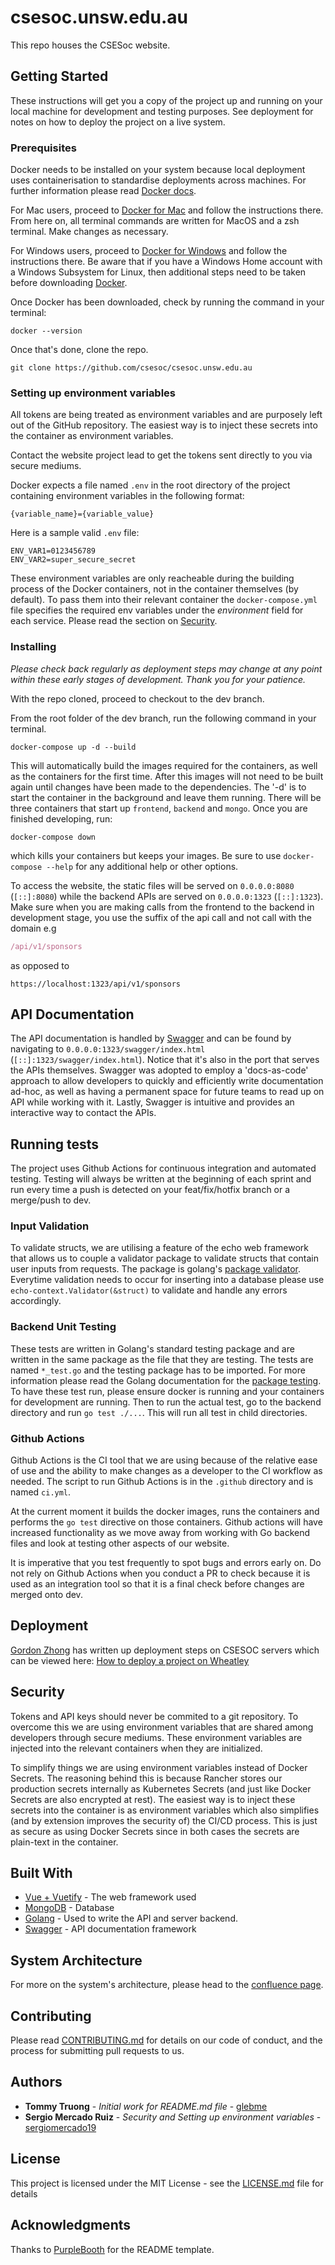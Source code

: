 # csesoc.unsw.edu.au

This repo houses the CSESoc website.

## Getting Started

These instructions will get you a copy of the project up and running on your local machine for development and testing purposes. See deployment for notes on how to deploy the project on a live system.

### Prerequisites

Docker needs to be installed on your system because local deployment uses containerisation to standardise deployments across machines. For further information please read [Docker docs](https://docs.docker.com/).

For Mac users, proceed to [Docker for Mac](https://docs.docker.com/docker-for-mac/install/) and follow the instructions there. From here on, all terminal commands are written for MacOS and a zsh terminal. Make changes as necessary.

For Windows users, proceed to [Docker for Windows](https://docs.docker.com/docker-for-windows/install/) and follow the instructions there. Be aware that if you have a Windows Home account with a Windows Subsystem for Linux, then additional steps need to be taken before downloading [Docker](https://medium.com/@sebagomez/installing-the-docker-client-on-ubuntus-windows-subsystem-for-linux-612b392a44c4).

Once Docker has been downloaded, check by running the command in your terminal:

``` script
docker --version
```

Once that's done, clone the repo.

``` script
git clone https://github.com/csesoc/csesoc.unsw.edu.au
```

### Setting up environment variables

All tokens are being treated as environment variables and are purposely left out of the GitHub repository. The easiest way is to inject these secrets into the container as environment variables.

Contact the website project lead to get the tokens sent directly to you via secure mediums.

Docker expects a file named `.env` in the root directory of the project containing environment variables in the following format:

``` text
{variable_name}={variable_value}
```

Here is a sample valid `.env` file:

``` text
ENV_VAR1=0123456789
ENV_VAR2=super_secure_secret
```

These environment variables are only reacheable during the building process of the Docker containers, not in the container themselves (by default). To pass them into their relevant container the `docker-compose.yml` file specifies the required env variables under the *environment* field for each service. Please read the section on [Security](#security).

### Installing

*Please check back regularly as deployment steps may change at any point within these early stages of development. Thank you for your patience.*

With the repo cloned, proceed to checkout to the dev branch.

From the root folder of the dev branch, run the following command in your terminal.

``` script
docker-compose up -d --build
```

This will automatically build the images required for the containers, as well as the containers for the first time. After this images will not need to be built again until changes have been made to the dependencies. The '-d' is to start the container in the background and leave them running. There will be three containers that start up `frontend`, `backend` and `mongo`. Once you are finished developing, run:

``` script
docker-compose down
```

which kills your containers but keeps your images. Be sure to use `docker-compose --help` for any additional help or other options.

To access the website, the static files will be served on `0.0.0.0:8080` (`[::]:8080`) while the backend APIs are served on `0.0.0.0:1323` (`[::]:1323`). Make sure when you are making calls from the frontend to the backend in development stage, you use the suffix of the api call and not call with the domain e.g

``` javascript
/api/v1/sponsors
```

as opposed to

``` http
https://localhost:1323/api/v1/sponsors
```

## API Documentation

The API documentation is handled by [Swagger](https://swagger.io/) and can be found by navigating to `0.0.0.0:1323/swagger/index.html` (`[::]:1323/swagger/index.html`). Notice that it's also in the port that serves the APIs themselves. Swagger was adopted to employ a 'docs-as-code' approach to allow developers to quickly and efficiently write documentation ad-hoc, as well as having a permanent space for future teams to read up on API while working with it. Lastly, Swagger is intuitive and provides an interactive way to contact the APIs.

## Running tests

The project uses Github Actions for continuous integration and automated testing. Testing will always be written at the beginning of each sprint and run every time a push is detected on your feat/fix/hotfix branch or a merge/push to dev.

### Input Validation

To validate structs, we are utilising a feature of the echo web framework that allows us to couple a validator package to validate structs that contain user inputs from requests. The package is golang's [package validator](https://pkg.go.dev/gopkg.in/go-playground/validator.v9?tab=doc#pkg-index). Everytime validation needs to occur for inserting into a database please use `echo-context.Validator(&struct)` to validate and handle any errors accordingly.

### Backend Unit Testing

These tests are written in Golang's standard testing package and are written in the same package as the file that they are testing. The tests are named `*_test.go` and the testing package has to be imported. For more information please read the Golang documentation for the [package testing](https://golang.org/pkg/testing/). To have these test run, please ensure docker is running and your containers for development are running. Then to run the actual test, go to the backend directory and run `go test ./...`. This will run all test in child directories.

### Github Actions

Github Actions is the CI tool that we are using because of the relative ease of use and the ability to make changes as a developer to the CI workflow as needed. The script to run Github Actions is in the `.github` directory and is named `ci.yml`.

At the current moment it builds the docker images, runs the containers and performs the `go test` directive on those containers. Github actions will have increased functionality as we move away from working with Go backend files and look at testing other aspects of our website.

It is imperative that you test frequently to spot bugs and errors early on. Do not rely on Github Actions when you conduct a PR to check because it is used as an integration tool so that it is a final check before changes are merged onto dev.

## Deployment

[Gordon Zhong](https://github.com/gawdn) has written up deployment steps on CSESOC servers which can be viewed here: [How to deploy a project on Wheatley](https://compclub.atlassian.net/wiki/spaces/Projects/pages/733118519/How+to+deploy+a+project+on+Wheatley)

## Security

Tokens and API keys should never be commited to a git repository. To overcome this we are using environment variables that are shared among developers through secure mediums. These environment variables are injected into the relevant containers when they are initialized.

To simplify things we are using environment variables instead of Docker Secrets. The reasoning behind this is because Rancher stores our production secrets internally as Kubernetes Secrets (and just like Docker Secrets are also encrypted at rest). The easiest way is to inject these secrets into the container is as environment variables which also simplifies (and by extension improves the security of) the CI/CD process. This is just as secure as using Docker Secrets since in both cases the secrets are plain-text in the container.

## Built With

* [Vue + Vuetify](https://vuejs.org/) - The web framework used
* [MongoDB](https://www.mongodb.com/) - Database
* [Golang](https://golang.org/) - Used to write the API and server backend.
* [Swagger](https://swagger.io/) - API documentation framework

## System Architecture

For more on the system's architecture, please head to the [confluence page](https://compclub.atlassian.net/wiki/spaces/Projects/pages/845414415/Architectural+Guide).

## Contributing

Please read [CONTRIBUTING.md](https://gist.github.com/PurpleBooth/b24679402957c63ec426) for details on our code of conduct, and the process for submitting pull requests to us.

## Authors

* **Tommy Truong** - *Initial work for README.md file* - [glebme](https://github.com/glebme)
* **Sergio Mercado Ruiz** - *Security and Setting up environment variables* - [sergiomercado19](https://github.com/sergiomercado19)

## License

This project is licensed under the MIT License - see the [LICENSE.md](LICENSE.md) file for details

## Acknowledgments

Thanks to [PurpleBooth](https://gist.github.com/PurpleBooth/109311bb0361f32d87a2) for the README template.
